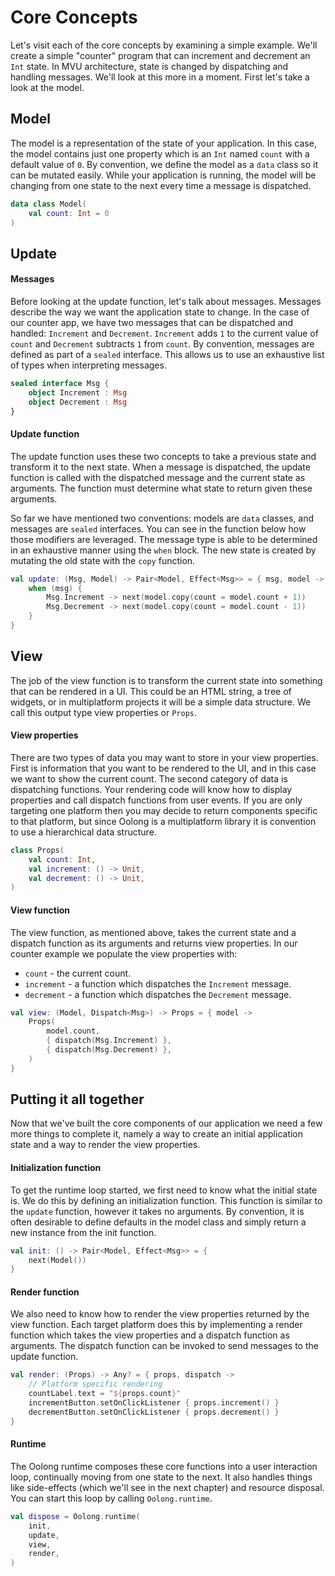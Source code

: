 # Core Concepts

Let's visit each of the core concepts by examining a simple example. We'll create a simple "counter" program that can increment and decrement an `Int` state. In MVU architecture, state is changed by dispatching and handling messages. We'll look at this more in a moment. First let's take a look at the model.

## Model

The model is a representation of the state of your application. In this case, the model contains just one property which is an `Int` named `count` with a default value of `0`. By convention, we define the model as a `data` class so it can be mutated easily. While your application is running, the model will be changing from one state to the next every time a message is dispatched.

```kotlin
data class Model(
    val count: Int = 0
)
```

## Update

#### Messages

Before looking at the update function, let's talk about messages. Messages describe the way we want the application state to change. In the case of our counter app, we have two messages that can be dispatched and handled: `Increment` and `Decrement`. `Increment` adds `1` to the current value of `count` and `Decrement` subtracts `1` from `count`. By convention, messages are defined as part of a `sealed` interface. This allows us to use an exhaustive list of types when interpreting messages.

```kotlin
sealed interface Msg {
    object Increment : Msg
    object Decrement : Msg
}
```

#### Update function

The update function uses these two concepts to take a previous state and transform it to the next state. When a message is dispatched, the update function is called with the dispatched message and the current state as arguments. The function must determine what state to return given these arguments.

So far we have mentioned two conventions: models are `data` classes, and messages are `sealed` interfaces. You can see in the function below how those modifiers are leveraged. The message type is able to be determined in an exhaustive manner using the `when` block. The new state is created by mutating the old state with the `copy` function.

```kotlin
val update: (Msg, Model) -> Pair<Model, Effect<Msg>> = { msg, model ->
    when (msg) {
        Msg.Increment -> next(model.copy(count = model.count + 1))
        Msg.Decrement -> next(model.copy(count = model.count - 1))
    }
}
```

## View

The job of the view function is to transform the current state into something that can be rendered in a UI. This could be an HTML string, a tree of widgets, or in multiplatform projects it will be a simple data structure. We call this output type view properties or `Props`.

#### View properties

There are two types of data you may want to store in your view properties. First is information that you want to be rendered to the UI, and in this case we want to show the current count. The second category of data is dispatching functions. Your rendering code will know how to display properties and call dispatch functions from user events. If you are only targeting one platform then you may decide to return components specific to that platform, but since Oolong is a multiplatform library it is convention to use a hierarchical data structure.

```kotlin
class Props(
    val count: Int,
    val increment: () -> Unit,
    val decrement: () -> Unit,
)
```

#### View function

The view function, as mentioned above, takes the current state and a dispatch function as its arguments and returns view properties. In our counter example we populate the view properties with:

* `count` - the current count.
* `increment` - a function which dispatches the `Increment` message.
* `decrement` - a function which dispatches the `Decrement` message.

```kotlin
val view: (Model, Dispatch<Msg>) -> Props = { model ->
    Props(
        model.count,
        { dispatch(Msg.Increment) },
        { dispatch(Msg.Decrement) },
    )
}
```

## Putting it all together

Now that we've built the core components of our application we need a few more things to complete it, namely a way to create an initial application state and a way to render the view properties.

#### Initialization function

To get the runtime loop started, we first need to know what the initial state is. We do this by defining an initialization function. This function is similar to the `update` function, however it takes no arguments. By convention, it is often desirable to define defaults in the model class and simply return a new instance from the init function.

```kotlin
val init: () -> Pair<Model, Effect<Msg>> = {
    next(Model())
}
```

#### Render function

We also need to know how to render the view properties returned by the view function. Each target platform does this by implementing a render function which takes the view properties and a dispatch function as arguments. The dispatch function can be invoked to send messages to the update function.

```kotlin
val render: (Props) -> Any? = { props, dispatch ->
    // Platform specific rendering
    countLabel.text = "${props.count}"
    incrementButton.setOnClickListener { props.increment() }
    decrementButton.setOnClickListener { props.decrement() }
}
```

#### Runtime

The Oolong runtime composes these core functions into a user interaction loop, continually moving from one state to the next. It also handles things like side-effects (which we'll see in the next chapter) and resource disposal. You can start this loop by calling `Oolong.runtime`.

```kotlin
val dispose = Oolong.runtime(
    init,
    update,
    view,
    render,
)
```
